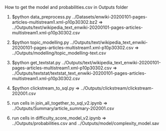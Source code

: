 How to get the model and probabilities.csv in Outputs folder

1. $python data_preprocess.py ../Datasets/enwiki-20200101-pages-articles-multistream1.xml-p10p30302.bz2
=> ../Outputs/text/wikipedia_text_enwiki-20200101-pages-articles-multistream1.xml-p10p30302.csv

2. $python topic_modelling.py ../Outputs/text/wikipedia_text_enwiki-20200101-pages-articles-multistream1.xml-p10p30302.csv
=> ../Outputs/modelling/topic_modelling-text.csv

3. $python get_textstat.py ../Outputs/text/wikipedia_text_enwiki-20200101-pages-articles-multistream1.xml-p10p30302.csv
=> ../Outputs/textstat/textstat_text_enwiki-20200101-pages-articles-multistream1.xml-p10p30302.csv

4. $python clickstream_to_sql.py
=> ../Outputs/clickstream/clickstream-202001.csv

5. run cells in join_all_together_to_sql_v2.ipynb
=> ../Outputs/Summary/article_summary-202001.csv

6. run cells in difficulty_score_model_v2.ipynb
=> ../Outputs/probabilities.csv and ../Outputs/model/complexity_model.sav